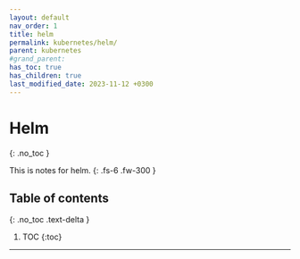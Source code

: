 ```yaml
---
layout: default
nav_order: 1
title: helm
permalink: kubernetes/helm/
parent: kubernetes
#grand_parent: 
has_toc: true
has_children: true
last_modified_date: 2023-11-12 +0300
---
```


# Helm
{: .no_toc }

This is notes for helm.
{: .fs-6 .fw-300 }

## Table of contents
{: .no_toc .text-delta }

1. TOC
{:toc}

---
